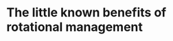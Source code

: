 [img]: # (https://prettylinks.com/wp-content/uploads/2017/08/link-rotation@2x-1024x664.png)
[title]: # (Small news)
[date]: # (3/2/20)
[teaser]: # (bingle bongle bingle bingle bongle boingle bingle boong. bingle bongle bingle bingle bongle boingle bingle boong. bingle bongle bingle bingle bongle boingle bingle boong. bingle bongle bingle bingle bongle boingle bingle boong. bingle bongle bingle bingle bongle boingle bingle boong.)
[bignews]: # (0)

# The little known benefits of rotational management
